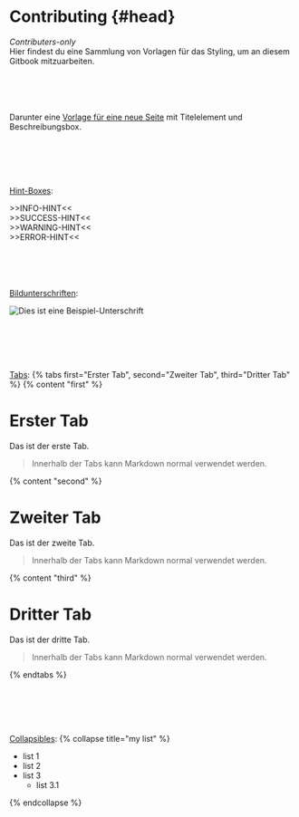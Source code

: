 # Contributing {#head}
<div class="description">
<i>Contributers-only</i><br>
Hier findest du eine Sammlung von Vorlagen für das Styling, um an diesem Gitbook mitzuarbeiten.</div>
<div class="line">
    <br>
    <br>
</div>
<div>
    <br>
    <br>
</div>


Darunter eine [Vorlage für eine neue Seite](neue-seite.md) mit Titelelement und Beschreibungsbox.

<div class="line">
    <br>
    <br>
</div>
<br>
<br>

[Hint-Boxes](hint-template.md): 
<div class="box_info">
    <i class="fa fa-info fa-fw" aria-hidden="true" style="color: #42acf3;"></i>
    >>INFO-HINT<<
</div>

<div class="box_success">
    <i class="fa fa-check fa-fw" aria-hidden="true" style="color: #50af51;"></i>
    >>SUCCESS-HINT<<
</div>

<div class="box_warning">
     <i class="fa fa-exclamation-circle fa-fw" aria-hidden="true" style="color: #f0ad4e"></i>
     >>WARNING-HINT<<
</div>

<div class="box_error">
    <i class="fa fa-exclamation-triangle fa-fw" aria-hidden="true" style="color: #d9534f"></i>
    >>ERROR-HINT<<
</div>

<div class="line">
    <br>
    <br>
</div>
<br>
<br>

[Bildunterschriften](bildunterschriften.md):

![Dies ist eine Beispiel-Unterschrift](https://github.com/sensebox/books-v2/blob/home/../../pictures/mcu_one_top.png?raw=true)

<div class="line">
    <br>
    <br>
</div>
<br>
<br>

[Tabs](tabs.md):
{% tabs first="Erster Tab", second="Zweiter Tab", third="Dritter Tab" %}
{% content "first" %}
# Erster Tab
Das ist der erste Tab.
> Innerhalb der Tabs kann Markdown normal verwendet werden. 

{% content "second" %}
# Zweiter Tab
Das ist der zweite Tab.
> Innerhalb der Tabs kann Markdown normal verwendet werden.

{% content "third" %}
# Dritter Tab
Das ist der dritte Tab.
> Innerhalb der Tabs kann Markdown normal verwendet werden.

{% endtabs %}

<div class="line">
    <br>
    <br>
</div>
<br>
<br>

[Collapsibles](collapsible.md):
{% collapse title="my list" %}
 
* list 1
* list 2
* list 3
    * list 3.1
    
{% endcollapse %}